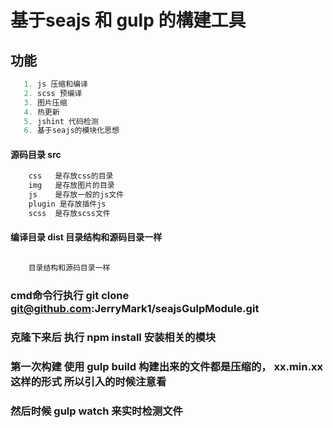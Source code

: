 ﻿# 基于seajs 和 gulp 的構建工具
## 功能
````php
   1. js 压缩和编译
   2. scss 预编译
   3. 图片压缩
   4. 热更新
   5. jshint 代码检测
   6. 基于seajs的模块化思想
````

#### 源码目录 src  
````php
    css   是存放css的目录
    img   是存放图片的目录
    js    是存放一般的js文件
    plugin 是存放插件js
    scss  是存放scss文件
````
#### 编译目录 dist 目录结构和源码目录一样
````php

    目录结构和源码目录一样

````
### cmd命令行执行 git clone git@github.com:JerryMark1/seajsGulpModule.git
### 克隆下来后 执行 npm install 安装相关的模块
### 第一次构建 使用 gulp build 构建出来的文件都是压缩的，  xx.min.xx 这样的形式 所以引入的时候注意看
### 然后时候 gulp watch 来实时检测文件